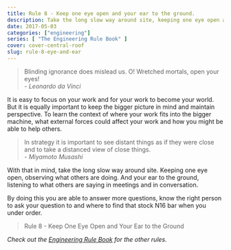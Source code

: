 ```yaml
---
title: Rule 8 - Keep one eye open and your ear to the ground.
description: Take the long slow way around site, keeping one eye open and your ear to the ground.
date: 2017-05-03
categories: ["engineering"]
series: [ "The Engineering Rule Book" ]
cover: cover-central-roof
slug: rule-8-eye-and-ear
---
```


> Blinding ignorance does mislead us. O! Wretched mortals, open your eyes! <br/><cite>- Leonardo da Vinci</cite>

It is easy to focus on your work and for your work to become your world. But it is equally important to keep the bigger picture in mind and maintain perspective. To learn the context of where your work fits into the bigger machine, what external forces could affect your work and how you might be able to help others.

> In strategy it is important to see distant things as if they were close and to take a distanced view of close things. <br/><cite>- Miyamoto Musashi</cite>

With that in mind, take the long slow way around site. Keeping one eye open, observing what others are doing. And your ear to the ground, listening to what others are saying in meetings and in conversation.

By doing this you are able to answer more questions, know the right person to ask your question to and where to find that stock N16 bar when you under order.

> Rule 8 - Keep One Eye Open and Your Ear to the Ground

_Check out the [Engineering Rule Book](https://ianteda.com/engineering/rule-book.html) for the other rules._